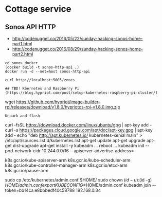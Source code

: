 # Cottage service
## Sonos API HTTP
* http://codenugget.co/2016/05/22/sunday-hacking-sonos-home-part1.html
* http://codenugget.co/2016/08/29/sunday-hacking-sonos-home-part2.html

```
cd sonos_docker
(docker build -t sonos-http-api .)
docker run -d --net=host sonos-http-api

curl http://localhost:5005/zones

## TBD! Kbernetes and Raspberry Pi (https://blog.hypriot.com/post/setup-kubernetes-raspberry-pi-cluster/)
```
wget https://github.com/hypriot/image-builder-rpi/releases/download/v1.8.0/hypriotos-rpi-v1.8.0.img.zip
```
Unpack and flash 

```
curl -fsSL https://download.docker.com/linux/ubuntu/gpg | apt-key add -
curl -s https://packages.cloud.google.com/apt/doc/apt-key.gpg | apt-key add -
echo "deb http://apt.kubernetes.io/ kubernetes-xenial main" > /etc/apt/sources.list.d/kubernetes.list
apt-get update
apt-get upgrade
apt-get dist-upgrade
apt-get install -y kubeadm
...
reboot
...
kubeadm init --pod-network-cidr 10.244.0.0/16 --apiserver-advertise-address=<WiFi IP>

k8s.gcr.io/kube-apiserver-arm
k8s.gcr.io/kube-scheduler-arm
k8s.gcr.io/kube-controller-manager-arm
k8s.gcr.io/etcd-arm
k8s.gcr.io/pause-arm

sudo cp /etc/kubernetes/admin.conf $HOME/
sudo chown $(id -u):$(id -g) $HOME/admin.conf
export KUBECONFIG=$HOME/admin.conf
kubeadm join --token=bb14ca.e8bbbedf40c58788 192.168.0.34